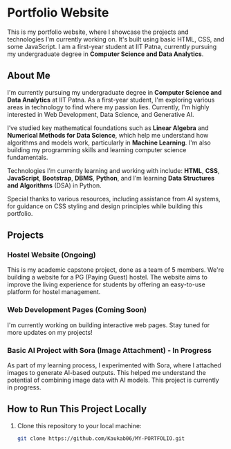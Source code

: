 # Portfolio Website

This is my portfolio website, where I showcase the projects and technologies I'm currently working on. It's built using basic HTML, CSS, and some JavaScript. I am a first-year student at IIT Patna, currently pursuing my undergraduate degree in **Computer Science and Data Analytics**.

## About Me

I'm currently pursuing my undergraduate degree in **Computer Science and Data Analytics** at IIT Patna. As a first-year student, I'm exploring various areas in technology to find where my passion lies. Currently, I'm highly interested in Web Development, Data Science, and Generative AI.

I’ve studied key mathematical foundations such as **Linear Algebra** and **Numerical Methods for Data Science**, which help me understand how algorithms and models work, particularly in **Machine Learning**. I'm also building my programming skills and learning computer science fundamentals.

Technologies I’m currently learning and working with include: **HTML**, **CSS**, **JavaScript**, **Bootstrap**, **DBMS**, **Python**, and I’m learning **Data Structures and Algorithms** (DSA) in Python.

Special thanks to various resources, including assistance from AI systems, for guidance on CSS styling and design principles while building this portfolio.

## Projects

### Hostel Website (Ongoing)
This is my academic capstone project, done as a team of 5 members. We're building a website for a PG (Paying Guest) hostel. The website aims to improve the living experience for students by offering an easy-to-use platform for hostel management.

### Web Development Pages (Coming Soon)
I'm currently working on building interactive web pages. Stay tuned for more updates on my projects!

### Basic AI Project with Sora (Image Attachment) - In Progress
As part of my learning process, I experimented with Sora, where I attached images to generate AI-based outputs. This helped me understand the potential of combining image data with AI models. This project is currently in progress.

## How to Run This Project Locally

1. Clone this repository to your local machine:
   ```bash
   git clone https://github.com/Kaukab06/MY-PORTFOLIO.git
